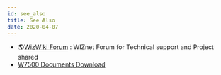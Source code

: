 ```yaml
---
id: see_also
title: See Also
date: 2020-04-07
---
```


   * 🌎[WizWiki Forum]() : WIZnet Forum for Technical support and Project shared
   * [W7500 Documents Download](../../iMCU/W7500/Documents.md)
